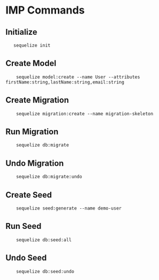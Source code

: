 # IMP Commands 
## Initialize
 ```
    sequelize init
 ```

## Create Model
```
    sequelize model:create --name User --attributes firstName:string,lastName:string,email:string
```

## Create Migration
```
    sequelize migration:create --name migration-skeleton
```
## Run Migration
```
    sequelize db:migrate
```
## Undo Migration
```
    sequelize db:migrate:undo
```

## Create Seed
```
    sequelize seed:generate --name demo-user
```

## Run Seed
```
    sequelize db:seed:all
```

## Undo Seed
```
    sequelize db:seed:undo
```

